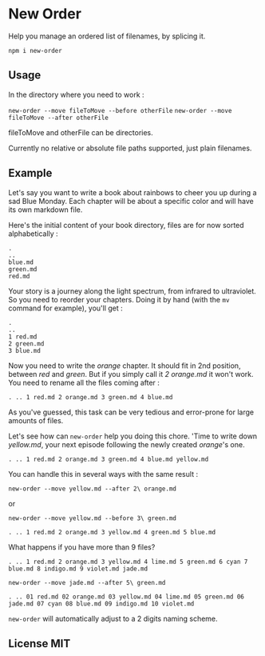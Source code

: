 # New Order

Help you manage an ordered list of filenames, by splicing it.

`npm i new-order`

## Usage

In the directory where you need to work :

`new-order --move fileToMove --before otherFile`
`new-order --move fileToMove --after otherFile`

fileToMove and otherFile can be directories.

Currently no relative or absolute file paths supported, just plain filenames.

## Example

Let's say you want to write a book about rainbows to cheer you up during a sad Blue Monday.
Each chapter will be about a specific color and will have its own markdown file.

Here's the initial content of your book directory, files are for now sorted alphabetically :

```
.
..
blue.md
green.md
red.md
```

Your story is a journey along the light spectrum, from infrared to ultraviolet.
So you need to reorder your chapters. Doing it by hand (with the `mv` command for example), you'll get :

```
.
..
1 red.md
2 green.md
3 blue.md
```

Now you need to write the *orange* chapter. It should fit in 2nd position, between *red* and *green*.
But if you simply call it *2 orange.md* it won't work. You need to rename all the files coming after :

``
.
..
1 red.md
2 orange.md
3 green.md
4 blue.md
``

As you've guessed, this task can be very tedious and error-prone for large amounts of files.

Let's see how can `new-order` help you doing this chore. 'Time to write down *yellow.md*, your next episode following the newly created *orange*'s one.

``
.
..
1 red.md
2 orange.md
3 green.md
4 blue.md
yellow.md
``

You can handle this in several ways with the same result :

`new-order --move yellow.md --after 2\ orange.md`

or

`new-order --move yellow.md --before 3\ green.md`

``
.
..
1 red.md
2 orange.md
3 yellow.md
4 green.md
5 blue.md
``

What happens if you have more than 9 files?

``
.
..
1 red.md
2 orange.md
3 yellow.md
4 lime.md
5 green.md
6 cyan
7 blue.md
8 indigo.md
9 violet.md
jade.md
``

`new-order --move jade.md --after 5\ green.md`

``
.
..
01 red.md
02 orange.md
03 yellow.md
04 lime.md
05 green.md
06 jade.md
07 cyan
08 blue.md
09 indigo.md
10 violet.md
``

`new-order` will automatically adjust to a 2 digits naming scheme.

## License MIT
